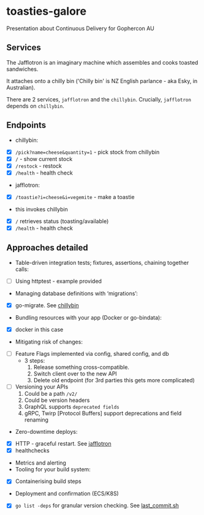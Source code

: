 # toasties-galore 

Presentation about Continuous Delivery for Gophercon AU

## Services

The Jafflotron is an imaginary machine which assembles and cooks toasted sandwiches.

It attaches onto a chilly bin ('Chilly bin' is NZ English parlance - aka Esky, in Australian).

There are 2 services, `jafflotron` and the `chillybin`. Crucially, `jafflotron` depends on `chillybin`.

## Endpoints

 * chillybin:
  - [X] `/pick?name=cheese&quantity=1` - pick stock from chillybin
  - [X] `/` - show current stock
  - [X] `/restock` - restock
  - [X] `/health` - health check
 * jafflotron:
  - [X] `/toastie?i=cheese&i=vegemite` - make a toastie 
   * this invokes chillybin 
  - [X] `/` retrieves status (toasting/available)
  - [X] `/health` - health check

## Approaches detailed

 * Table-driven integration tests; fixtures, assertions, chaining together calls:
  - [ ] Using httptest - example provided 
 * Managing database definitions with ‘migrations’:
  - [X] go-migrate. See [chillybin](./chillybin/main.go)
 * Bundling resources with your app (Docker or go-bindata):
  - [X] docker in this case
 * Mitigating risk of changes:
  - [ ] Feature Flags implemented via config, shared config, and db
    - 3 steps:
      1. Release something cross-compatible.
      2. Switch client over to the new API
      3. Delete old endpoint (for 3rd parties this gets more complicated)
  - [ ] Versioning your APIs 
      1. Could be a path `/v2/`
      2. Could be version headers
      3. GraphQL supports `deprecated fields`
      4. gRPC, Twirp [Protocol Buffers] support deprecations and field renaming
 * Zero-downtime deploys:
  - [X] HTTP - graceful restart. See [jafflotron](./jafflotron/main.go)
  - [X] healthchecks
 * Metrics and alerting
 * Tooling for your build system: 
  - [X] Containerising build steps 
  - Deployment and confirmation (ECS/K8S) 
  - [X] `go list -deps` for granular version checking. See [last_commit.sh](./scripts/last_commit.sh)
